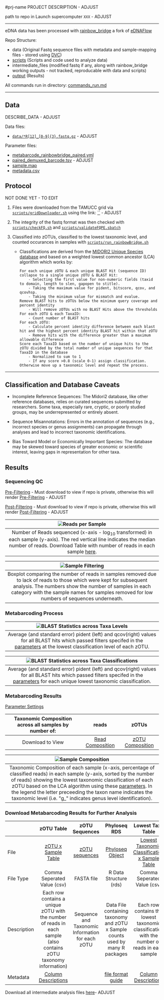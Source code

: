 #prj-name
PROJECT DESCRIPTION  - ADJUST

path to repo in Launch supercomputer `XXX`  - ADJUST

---

eDNA data has been processed with [rainbow_bridge](https://github.com/mhoban/rainbow_bridge) a fork of [eDNAFlow](https://github.com/mahsa-mousavi/eDNAFlow)

Repo Structure:

* data (Original Fastq sequence files with metadata and sample-mapping files - stored using [DVC](https://dvc.org/))
* [scripts](scripts) (Scripts and code used to analyze data)
* intermediate_files (modified fastq if any, along with rainbow_bridge working outputs - not tracked, reproducable with data and scripts)
* [output](output) (Results)

All commands run in directory: [commands_run.md](commands_run.md)

---

## Data

DESCRIBE_DATA - ADJUST

Data files:

* [`data/*R[12]_[0-9]{3}.fastq.gz`]() - ADJUST

Parameter files:

* [metabarcode_rainbowbridge_paired.yml](metabarcode_rainbowbridge_paired.yml)
* [paired_demuxed_barcode.tsv](paired_demuxed_barcode.tsv) - ADJUST
* [sample.map](sample.map)
* [metadata.csv](metadata.csv)

## Protocol 
NOT DONE YET - TO EDIT

1. Files were downloaded from the TAMUCC grid via [`scripts/gridDownloader.sh`](scripts/gridDownloader.sh) using the link: [``]() - ADJUST

2. The integrity of the fastq format was then checked with [`scripts/checkFQ.sh`](scripts/checkFQ.sh) and [`scripts/validateFQPE.sbatch`](scripts/validateFQPE.sbatch)

3. Classified into zOTUs, classified to the lowest taxonomic level, and counted occurances in samples with [`scripts/run_rainbowBridge.sh`](scripts/run_rainbowBridge.sh)

	- Classifications are derived from the [MIDORI2 Unique Species database](https://www.reference-midori.info/index.html) and based on a weighted lowest common ancestor (LCA) algorithm which works by:
	
		```
		For each unique zOTU & each unique BLAST Hit (sequence ID) collapse to a single unique zOTU & BLAST Hit:
			- Selecting the first value for non-numeric fields (taxid to domain, length to slen, gapopen to stitle).
			- Taking the maximum value for pident, bitscore, qcov, and qcovhsp.
			- Taking the minimum value for mismatch and evalue.
		Remove BLAST hits to zOTUs below the minimum query coverage and percent identity
			- Will remove zOTUs with no BLAST Hits above the thresholds
		For each zOTU & each TaxaID:
			- Count number of BLAST hits
		For each zOTU: 		
			- Calculate percent identity difference between each blast hit and the highest percent identity BLAST hit within that zOTU
			- Remove hits with the difference greater than a maximum allowable difference
		Score each TaxaID based on the number of unique hits to the zOTU divided by the total number of unique sequences for that TaxaID in the database
			- Normalized to sum to 1
			- If any score >0.8 (scale 0-1) assign classification. Otherwise move up a taxonomic level and repeat the process.
		```
		
---

## Classification and Database Caveats 
* Incomplete Reference Sequences: The Midori2 database, like other reference databases, relies on curated sequences submitted by researchers. Some taxa, especially rare, cryptic, or poorly studied groups, may be underrepresented or entirely absent.

* Sequence Misannotations: Errors in the annotation of sequences (e.g., incorrect species or genus assignments) can propagate through analyses and lead to incorrect taxonomic identifications.

* Bias Toward Model or Economically Important Species: The database may be skewed toward species of greater economic or scientific interest, leaving gaps in representation for other taxa.

## Results

### Sequencing QC
[Pre-Filtering](output/fastqc/initial/multiqc_report.html) - Must download to view if repo is private, otherwise this will render [Pre-Filtering](https://html-preview.github.io/?url=https://github.com/tamucc-gcl/CHANGEREPO/blob/master/output/fastqc/initial/multiqc_report.html) - ADJUST

[Post-Filtering](output/fastqc/filtered/multiqc_report.html) - Must download to view if repo is private, otherwise this will render [Post-Filtering](https://html-preview.github.io/?url=https://github.com/tamucc-gcl/CHANGEREPO/blob/master/output/fastqc/filtered/multiqc_report.html) - ADJUST

| ![Reads per Sample](output/rainbow_bridge/reads_per_sample.png "Reads per Sample") |
|:--:| 
| Number of Reads sequenced (x-axis - log<sub>10</sub> transformed) in each sample (y-axis). The red vertical line indicates the median number of reads. Download Table with number of reads in each sample [here](output/rainbow_bridge/sample_sequencing_summary.csv). |

| ![Sample Filtering](output/rainbow_bridge/sample_filtering.png "Sample Filtering") |
|:--:| 
| Boxplot comparing the number of reads in samples removed due to lack of reads to those which were kept for subsequent analysis. The numbers show the number of samples in each category with the sample names for samples removed for low numbers of sequences underneath. |

### Metabarcoding Process

| ![BLAST Statistics across Taxa Levels](output/rainbow_bridge/summarized_blast_taxa.png "Taxa BLAST Stats") |
|:--:| 
| Average (and standard error) pident (left) and qcov(right) values for all BLAST hits which passed filters specifed in the [parameters](metabarcode_rainbowbridge_paired.yml) at the lowest classification level of each zOTU. |

| ![BLAST Statistics across Taxa Classifications](output/rainbow_bridge/blast_classification_plot.png "Classification BLAST Stats") |
|:--:| 
| Average (and standard error) pident (left) and qcov(right) values for all BLAST hits which passed filters specifed in the [parameters](metabarcode_rainbowbridge_paired.yml) for each unique lowest taxonomic classification. |


### Metabarcoding Results
[Parameter Settings](metabarcode_rainbowbridge_paired.yml)

| Taxonomic Composition across all samples by number of: | reads | zOTUs |
|:--:|:--:|:--:|
| Download to View | [Read Composition](output/rainbow_bridge/taxonomy_nReads.html) | [zOTU Composition](output/rainbow_bridge/taxonomy_nZOTU.html) |

| ![Sample Composition](output/rainbow_bridge/sample_composition.png "Sample Composition") |
|:--:| 
| Taxonomic Composition of each sample (x-axis, percentage of classified reads) in each sample (y-axis, sorted by the number of reads) showing the lowest taxonomic classification of each zOTU based on the LCA algorithm using these [parameters](metabarcode_rainbowbridge_paired.yml). In the legend the letter preceeding the taxon name indicates the taxonomic level (i.e. "g_" indicates genus level identification). |

### Download Metabarcoding Results for Further Analysis
| | zOTU Table | zOTU Sequences | Phyloseq RDS | Lowest Taxa Table |
|:--|:--:|:--:|:--:|:--:|
| File | [zOTU x Sample Table](output/rainbow_bridge/zotu_table.csv) | [zOTU sequences](output/rainbow_bridge/zotu_sequences.fasta) | [Phyloseq Object](output/rainbow_bridge/phyloseq.rds) | [Lowest Taxonomic Classification x Sample Table](output/rainbow_bridge/lowest_taxonomy_table.csv) |
| File Type | Comma Seperated Value (csv) | FASTA file | R Data Structure (rds) | Comma Seperated Value (csv) |
| Description | Each row contains a unique zOTU with the number of reads in each sample (also contains zOTU taxonomy information) | Sequence and Taxonomic Information for each zOTU | Data File containing taxonomy and zOTU x Sample counts used by many R packages | Each row contains the lowest taxonomic classification with the number of reads in each sample |
| Metadata | [Column Descriptions](output/rainbow_bridge/zotu_table_metadata.txt) |  | [file format guide](https://www.bioconductor.org/packages/release/bioc/vignettes/phyloseq/inst/doc/phyloseq-basics.html) | [Column Descriptions](output/rainbow_bridge/lowest_taxonomy_table_metadata.txt) |

Download all intermediate analysis files [here]()- ADJUST